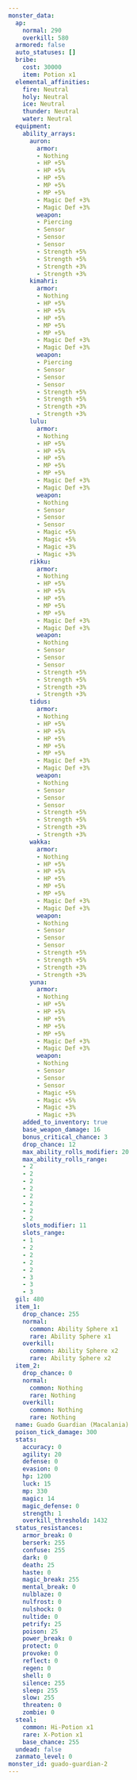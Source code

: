 ```yaml
---
monster_data:
  ap:
    normal: 290
    overkill: 580
  armored: false
  auto_statuses: []
  bribe:
    cost: 30000
    item: Potion x1
  elemental_affinities:
    fire: Neutral
    holy: Neutral
    ice: Neutral
    thunder: Neutral
    water: Neutral
  equipment:
    ability_arrays:
      auron:
        armor:
        - Nothing
        - HP +5%
        - HP +5%
        - HP +5%
        - MP +5%
        - MP +5%
        - Magic Def +3%
        - Magic Def +3%
        weapon:
        - Piercing
        - Sensor
        - Sensor
        - Sensor
        - Strength +5%
        - Strength +5%
        - Strength +3%
        - Strength +3%
      kimahri:
        armor:
        - Nothing
        - HP +5%
        - HP +5%
        - HP +5%
        - MP +5%
        - MP +5%
        - Magic Def +3%
        - Magic Def +3%
        weapon:
        - Piercing
        - Sensor
        - Sensor
        - Sensor
        - Strength +5%
        - Strength +5%
        - Strength +3%
        - Strength +3%
      lulu:
        armor:
        - Nothing
        - HP +5%
        - HP +5%
        - HP +5%
        - MP +5%
        - MP +5%
        - Magic Def +3%
        - Magic Def +3%
        weapon:
        - Nothing
        - Sensor
        - Sensor
        - Sensor
        - Magic +5%
        - Magic +5%
        - Magic +3%
        - Magic +3%
      rikku:
        armor:
        - Nothing
        - HP +5%
        - HP +5%
        - HP +5%
        - MP +5%
        - MP +5%
        - Magic Def +3%
        - Magic Def +3%
        weapon:
        - Nothing
        - Sensor
        - Sensor
        - Sensor
        - Strength +5%
        - Strength +5%
        - Strength +3%
        - Strength +3%
      tidus:
        armor:
        - Nothing
        - HP +5%
        - HP +5%
        - HP +5%
        - MP +5%
        - MP +5%
        - Magic Def +3%
        - Magic Def +3%
        weapon:
        - Nothing
        - Sensor
        - Sensor
        - Sensor
        - Strength +5%
        - Strength +5%
        - Strength +3%
        - Strength +3%
      wakka:
        armor:
        - Nothing
        - HP +5%
        - HP +5%
        - HP +5%
        - MP +5%
        - MP +5%
        - Magic Def +3%
        - Magic Def +3%
        weapon:
        - Nothing
        - Sensor
        - Sensor
        - Sensor
        - Strength +5%
        - Strength +5%
        - Strength +3%
        - Strength +3%
      yuna:
        armor:
        - Nothing
        - HP +5%
        - HP +5%
        - HP +5%
        - MP +5%
        - MP +5%
        - Magic Def +3%
        - Magic Def +3%
        weapon:
        - Nothing
        - Sensor
        - Sensor
        - Sensor
        - Magic +5%
        - Magic +5%
        - Magic +3%
        - Magic +3%
    added_to_inventory: true
    base_weapon_damage: 16
    bonus_critical_chance: 3
    drop_chance: 12
    max_ability_rolls_modifier: 20
    max_ability_rolls_range:
    - 2
    - 2
    - 2
    - 2
    - 2
    - 2
    - 2
    - 2
    slots_modifier: 11
    slots_range:
    - 1
    - 2
    - 2
    - 2
    - 2
    - 3
    - 3
    - 3
  gil: 480
  item_1:
    drop_chance: 255
    normal:
      common: Ability Sphere x1
      rare: Ability Sphere x1
    overkill:
      common: Ability Sphere x2
      rare: Ability Sphere x2
  item_2:
    drop_chance: 0
    normal:
      common: Nothing
      rare: Nothing
    overkill:
      common: Nothing
      rare: Nothing
  name: Guado Guardian (Macalania)
  poison_tick_damage: 300
  stats:
    accuracy: 0
    agility: 20
    defense: 0
    evasion: 0
    hp: 1200
    luck: 15
    mp: 330
    magic: 14
    magic_defense: 0
    strength: 1
    overkill_threshold: 1432
  status_resistances:
    armor_break: 0
    berserk: 255
    confuse: 255
    dark: 0
    death: 25
    haste: 0
    magic_break: 255
    mental_break: 0
    nulblaze: 0
    nulfrost: 0
    nulshock: 0
    nultide: 0
    petrify: 25
    poison: 25
    power_break: 0
    protect: 0
    provoke: 0
    reflect: 0
    regen: 0
    shell: 0
    silence: 255
    sleep: 255
    slow: 255
    threaten: 0
    zombie: 0
  steal:
    common: Hi-Potion x1
    rare: X-Potion x1
    base_chance: 255
  undead: false
  zanmato_level: 0
monster_id: guado-guardian-2
---
```

